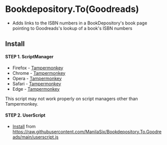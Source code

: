 # Bookdepository.To(Goodreads)

- Adds links to the ISBN numbers in a BookDepository's book page pointing to Goodreads's lookup of a book's ISBN numbers

## Install

#### STEP 1. ScriptManager

- Firefox - [Tampermonkey](https://addons.mozilla.org/ko/firefox/addon/tampermonkey/)
- Chrome - [Tampermonkey](https://chrome.google.com/webstore/detail/tampermonkey/dhdgffkkebhmkfjojejmpbldmpobfkfo?hl=ko)
- Opera - [Tampermonkey](https://addons.opera.com/extensions/details/tampermonkey-beta/)
- Safari - [Tampermonkey](https://safari.tampermonkey.net/tampermonkey.safariextz)
- Edge - [Tampermonkey](https://www.microsoft.com/store/p/tampermonkey/9nblggh5162s)

This script may not work properly on script managers other than Tampermonkey.

#### STEP 2. UserScript

- [Install](https://raw.githubusercontent.com/ManilaSix/Bookdepository.To.Goodreads/main/userscript.js) from https://raw.githubusercontent.com/ManilaSix/Bookdepository.To.Goodreads/main/userscript.js
